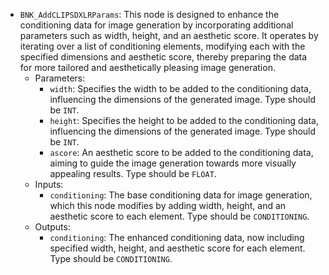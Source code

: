 - `BNK_AddCLIPSDXLRParams`: This node is designed to enhance the conditioning data for image generation by incorporating additional parameters such as width, height, and an aesthetic score. It operates by iterating over a list of conditioning elements, modifying each with the specified dimensions and aesthetic score, thereby preparing the data for more tailored and aesthetically pleasing image generation.
    - Parameters:
        - `width`: Specifies the width to be added to the conditioning data, influencing the dimensions of the generated image. Type should be `INT`.
        - `height`: Specifies the height to be added to the conditioning data, influencing the dimensions of the generated image. Type should be `INT`.
        - `ascore`: An aesthetic score to be added to the conditioning data, aiming to guide the image generation towards more visually appealing results. Type should be `FLOAT`.
    - Inputs:
        - `conditioning`: The base conditioning data for image generation, which this node modifies by adding width, height, and an aesthetic score to each element. Type should be `CONDITIONING`.
    - Outputs:
        - `conditioning`: The enhanced conditioning data, now including specified width, height, and aesthetic score for each element. Type should be `CONDITIONING`.
